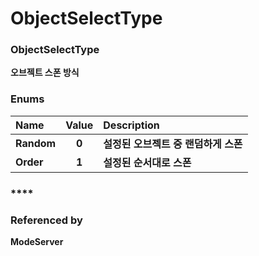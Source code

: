 # ObjectSelectType

### **ObjectSelectType**

**오브젝트 스폰 방식**  


### **Enums**

| **Name** | **Value** | **Description** |
| :--- | :---: | :--- |
| **Random** | **0** | **설정된 오브젝트 중 랜덤하게 스폰** |
| **Order** | **1** | **설정된 순서대로 스폰** |

### \*\*\*\*

### **Referenced by**

**ModeServer**  


